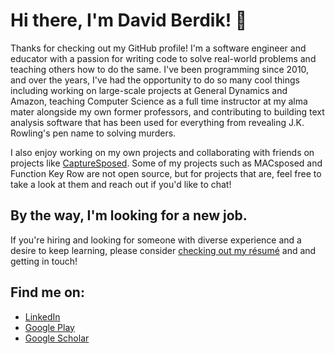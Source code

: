 # Hi there, I'm David Berdik! 👋

Thanks for checking out my GitHub profile! I'm a software engineer and educator with a passion for writing code to solve real-world problems and teaching others how to do the same. I've been programming since 2010, and over the years, I've had the opportunity to do so many cool things including working on large-scale projects at General Dynamics and Amazon, teaching Computer Science as a full time instructor at my alma mater alongside my own former professors, and contributing to building text analysis software that has been used for everything from revealing J.K. Rowling's pen name to solving murders.

I also enjoy working on my own projects and collaborating with friends on projects like [CaptureSposed](https://github.com/99keshav99/CaptureSposed/). Some of my projects such as MACsposed and Function Key Row are not open source, but for projects that are, feel free to take a look at them and reach out if you'd like to chat!

## By the way, I'm looking for a new job.

If you're hiring and looking for someone with diverse experience and a desire to keep learning, please consider [checking out my résumé](R%C3%A9sum%C3%A9%20-%20David%20Berdik.pdf) and and getting in touch!

## Find me on:
- [LinkedIn](https://www.linkedin.com/in/DavidBerdik)
- [Google Play](https://play.google.com/store/apps/dev?id=4705321759548026439)
- [Google Scholar](https://scholar.google.com/citations?user=H6PSXugAAAAJ)

